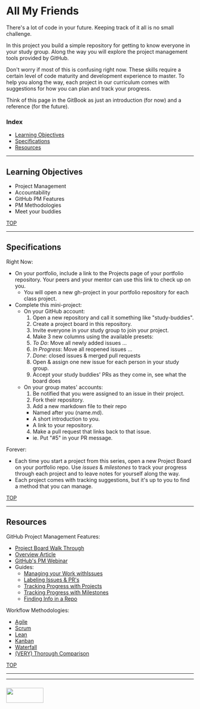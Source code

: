 # All My Friends


There's a lot of code in your future.  Keeping track of it all is no small challenge.  

In this project you build a simple repository for getting to know everyone in your study group. Along the way you will explore the project management tools provided by GitHub.

Don't worry if most of this is confusing right now.  These skills require a certain level of code maturity and development experience to master.  To help you along the way, each project in our curriculum comes with suggestions for how you can plan and track your progress.

Think of this page in the GitBook as just an introduction (for now) and a reference  (for the future). 


### Index
* [Learning Objectives](#learning-objectives)
* [Specifications](#specification)
* [Resources](#resources)

-------------

## Learning Objectives

* Project Management
* Accountability
* GitHub PM Features
* PM Methodologies
* Meet your buddies

[TOP](#index)

---

## Specifications


Right Now:
* On your portfolio, include a link to the Projects page of your portfolio repository.  Your peers and your mentor can use this link to check up on you.
  * You will open a new gh-project in your portfolio repository for each class project.
* Complete this mini-project:
  * On your GitHub account:
    1. Open a new repository and call it something like "study-buddies".
    2. Create a project board in this repository.
    3. Invite everyone in your study group to join your project.
    4. Make 3 new columns using the available presets:
      1. _To Do_: Move all newly added issues ...
      2. _In Progress_: Move all reopened issues ...
      3. _Done_: closed issues & merged pull requests 
    5. Open & assign one new issue for each person in your study group. 
    6. Accept your study buddies' PRs as they come in, see what the board does
  * On your group mates' accounts:
    1. Be notified that you were assigned to an issue in their project.
    2. Fork their repository.
    3. Add a new markdown file to their repo
      * Named after you (name.md).
      * A short introduction to you.
      * A link to your repository.
    4. Make a pull request that links back to that issue.
      * ie. Put "#5" in your PR message.
    



Forever:
* Each time you start a project from this series, open a new Project Board on your portfolio repo.  Use _issues_ & _milestones_ to track your progress through each project and to leave notes for yourself along the way.
* Each project comes with tracking suggestions, but it's up to you to find a method that you can manage.


[TOP](#index)


---

## Resources

GitHub Project Management Features:
* [Project Board Walk Through](https://medium.com/@dawsonbotsford/how-to-use-github-projects-aa15a8411b72)
* [Overview Article](https://www.lullabot.com/articles/managing-projects-with-github)
* [GitHub's PM Webinar](https://www.youtube.com/watch?v=6fByt0o4UYs)
* Guides:
  * [Managing your Work withIssues](https://help.github.com/articles/managing-your-work-with-issues/)
  * [Labeling Issues & PR's](https://help.github.com/articles/labeling-issues-and-pull-requests/)
  * [Tracking Progress with Projects](https://help.github.com/articles/tracking-the-progress-of-your-work-with-project-boards/)
  * [Tracking Progress with Milestones](https://help.github.com/articles/tracking-the-progress-of-your-work-with-milestones/)
  * [Finding Info in a Repo](https://help.github.com/articles/finding-information-in-a-repository/)


Workflow Methodologies:
* [Agile](https://www.visualstudio.com/learn/what-is-agile/)
* [Scrum](https://www.scrum.org/resources/what-is-scrum)
* [Lean](http://www.disciplinedagiledelivery.com/lean-principles/)
* [Kanban](https://www.sitepoint.com/how-why-to-use-the-kanban-methodology-for-software-development/)
* [Waterfall](https://airbrake.io/blog/sdlc/waterfall-model)
* [(VERY) Thorough Comparison](https://www.smartsheet.com/agile-vs-scrum-vs-waterfall-vs-kanban)


[TOP](#index)


___
___
### <a href="http://elewa.education/blog" target="_blank"><img src="https://user-images.githubusercontent.com/18554853/34921062-506450ae-f97d-11e7-875f-6feeb26ad72d.png" width="100" height="40"/></a>
